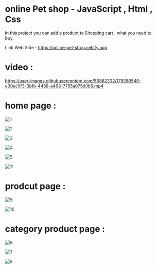 # online Pet shop - JavaScript , Html , Css
in this project you can add a product to Shopping cart , what you need to buy.
 
Link Web Side - https://online-pet-shop.netlify.app

# video :

https://user-images.githubusercontent.com/59862302/179350546-e30ac0f3-3bfb-4458-a463-7795a075d0b6.mp4

# home page :
                                                
![1](https://user-images.githubusercontent.com/59862302/174878720-3eb14c20-be5e-414d-8368-65a57aaadb80.jpg)

![2](https://user-images.githubusercontent.com/59862302/174878750-4bd58c6f-6c3f-46ef-bf84-b13047fc2e41.jpg)

![3](https://user-images.githubusercontent.com/59862302/174878764-93149aa6-ed82-4634-9231-aebc1725e328.jpg)

![4](https://user-images.githubusercontent.com/59862302/174878783-1eba2b39-b445-443d-90bf-9b1f5ed771cd.jpg)

![5](https://user-images.githubusercontent.com/59862302/174878801-cfcb52d0-06ad-49ca-9677-5252ef9da4d5.jpg)

![11](https://user-images.githubusercontent.com/59862302/174878832-eb313010-5686-4c3e-aaf9-dc541a248df6.jpg)

# prodcut page :

![9](https://user-images.githubusercontent.com/59862302/174879234-87280442-c33f-432e-9258-3e1096221d6f.jpg)
 
![10](https://user-images.githubusercontent.com/59862302/174879268-f66ddcdb-7fb7-40d1-a9a9-18dbc39a33f6.jpg)
                                   
# category product page :
                                              
![6](https://user-images.githubusercontent.com/59862302/174879435-31d198c6-b6f2-4a29-9d6e-4f672584f1a0.jpg)
 
![7](https://user-images.githubusercontent.com/59862302/174879474-b3d6ff09-557a-4d53-9181-797ff786751a.jpg)

![8](https://user-images.githubusercontent.com/59862302/174879485-4bbc1418-a25f-4f1e-ba15-c9ebaa978847.jpg)

